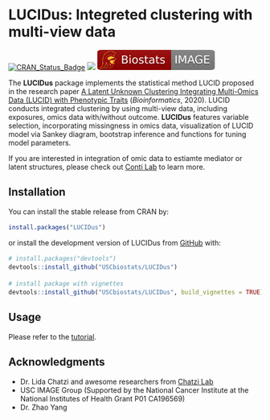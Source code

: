 
<!-- README.md is generated from README.Rmd. Please edit that file -->

# LUCIDus: Integreted clustering with multi-view data

<!-- badges: start -->

[![CRAN_Status_Badge](http://www.r-pkg.org/badges/version/LUCIDus?color=green)](https://cran.r-project.org/package=LUCIDus)
![](https://cranlogs.r-pkg.org/badges/grand-total/LUCIDus?color=blue)
[![](https://raw.githubusercontent.com/USCbiostats/badges/master/tommy-image-badge.svg)](https://image.usc.edu)
<!-- badges: end -->

The **LUCIDus** package implements the statistical method LUCID proposed
in the research paper [A Latent Unknown Clustering Integrating
Multi-Omics Data (LUCID) with Phenotypic
Traits](https://doi.org/10.1093/bioinformatics/btz667)
(*Bioinformatics*, 2020). LUCID conducts integrated clustering by using
multi-view data, including exposures, omics data with/without outcome.
**LUCIDus** features variable selection, incorporating missingness in
omics data, visualization of LUCID model via Sankey diagram, bootstrap
inference and functions for tuning model parameters.

If you are interested in integration of omic data to estiamte mediator
or latent structures, please check out [Conti
Lab](https://contilab.usc.edu/about/) to learn more.

## Installation

You can install the stable release from CRAN by:

``` r
install.packages("LUCIDus")
```

or install the development version of LUCIDus from
[GitHub](https://github.com/) with:

``` r
# install.packages("devtools")
devtools::install_github("USCbiostats/LUCIDus")

# install package with vignettes
devtools::install_github("USCbiostats/LUCIDus", build_vignettes = TRUE)
```

## Usage

Please refer to the
[tutorial](https://yinqi93.github.io/LUCIDus/articles/LUCID_vignette.html).

## Acknowledgments

-   Dr. Lida Chatzi and awesome researchers from [Chatzi
    Lab](https://twitter.com/chatzilab?lang=en)
-   USC IMAGE Group (Supported by the National Cancer Institute at the
    National Institutes of Health Grant P01 CA196569)
-   Dr. Zhao Yang

